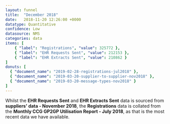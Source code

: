 ```yaml
---
layout: funnel
title:  "December 2018"
date:   2018-11-20 12:26:00 +0000
datatype: Quantitative
confidence: Low
datasource: NMS
categories: data
items: [
    { "label": "Registrations", "value": 325772 },
    { "label": "EHR Requests Sent", "value": 212153 },
    { "label": "EHR Extracts Sent", "value": 210862 }
]
donuts: [
  { "document_name": "2019-02-28-registrations-jul2018" },
  { "document_name": "2019-03-20-supplier-to-supplier-nov2018" },
  { "document_name": "2019-03-20-message-types-nov2018" }
] 
---
```

Whilst the **EHR Requests Sent** and **EHR Extracts Sent** data is sourced from **suppliers' data - November 2018**, the **Registrations** data is collated from the **Monthly CCG GP2GP Utilisation Report - July 2018**, as that is the most recent data we have available.
